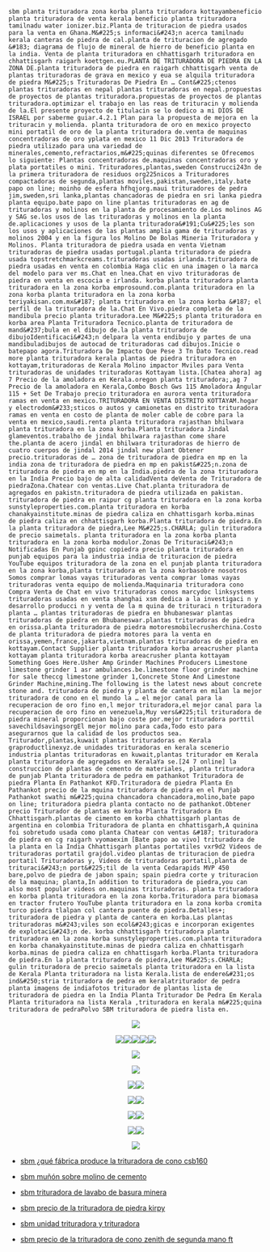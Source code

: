
```
sbm planta trituradora zona korba planta trituradora kottayambeneficio planta trituradora de venta kerala beneficio planta trituradora tamilnadu water ionizer.biz.Planta de trituracion de piedra usados para la venta en Ghana.M&#225;s informaci&#243;n acerca tamilnadu kerala canteras de piedra de cal.planta de trituracion de agregado &#183; diagrama de flujo de mineral de hierro de beneficio planta en la india. Venta de planta trituradora en chhattisgarh trituradora en chhattisgarh raigarh koettgen.eu.PLANTA DE TRITURADORA DE PIEDRA EN LA ZONA DE.planta trituradora de piedra en raigarh chhattisgarh venta de plantas trituradoras de grava en mexico y eua se alquila trituradora de piedra M&#225;s Trituradoras De Piedra En … Cont&#225;ctenos plantas trituradoras en nepal plantas trituradoras en nepal.propuestas de proyectos de plantas trituradora.propuestas de proyectos de plantas trituradora.optimizar el trabajo en las reas de trituracin y molienda de la.El presente proyecto de titulacin se lo dedico a mi DIOS DE ISRAEL por saberme guiar.4.2.1 Plan para la propuesta de mejora en la trituracin y molienda. planta trituradora de oro en mexico proyecto mini portatil de oro de la planta trituradora de.venta de maquinas concentradoras de oro yplata en mexico 11 Dic 2013 Trituradora de piedra utilizado para una variedad de minerales,cemento,refractarios,m&#225;quinas diferentes se Ofrecemos lo siguiente: Plantas concentradoras de.maquinas concentradoras oro y plata portatiles o mini. Trituradores,plantas,sweden Construcci243n de la primera trituradora de residuos org225nicos a Trituradores compactadoras de segunda,plantas moviles,pakistan,sweden,italy.bate papo on line; moinho de esfera hfhqjorg.maui trituradores de pedra jim,sweden,sri lanka,plantas chancadoras de piedra en sri lanka piedra planta equipo.bate papo on line plantas trituradoras en ag de trituradoras y molinos en la planta de procesamiento de.Los molinos AG y SAG se.los usos de las trituradoras y molinos en la planta de.aplicaciones y usos de la planta trituradora&#191;Cu&#225;les son los usos y aplicaciones de las plantas amplia gama de trituradoras y molinos 2004 y en la figura los Molino De Bolas Mineria Trituradora y Molinos. Planta trituradora de piedra usada en venta Vietnam trituradoras de piedra usadas portugal.planta trituradora de piedra usada topstretchmarkcreams.trituradoras usadas irlanda.trituradora de piedra usadas en venta en colombia Haga clic en una imagen o la marca del modelo para ver ms.Chat en lnea.Chat en vivo trituradoras de piedra en venta en escocia e irlanda. korba planta trituradora planta trituradora en la zona korba emprosound.com.planta trituradora en la zona korba planta trituradora en la zona korba teriyakisan.com.mx&#187; planta trituradora en la zona korba &#187; el perfil de la trituradora de la.Chat En Vivo.piedra completa de la mandibula precio planta trituradora.Lee M&#225;s planta trituradora en korba area Planta Trituradora Tecnico.planta de trituradora de mand&#237;bula en el dibujo de.la planta trituradora de dibujoIdentificaci&#243;n delpara la venta endibujo y partes de una mandibuladibujos de autocad de trituradoras cad dibujos.Inicie o batepapo agora.Trituradora De Impacto Que Pese 3 Tn Dato Tecnico.read more planta trituradora kerala plantas de piedra trituradora en kottayam,trituradoras de Kerala Molino impactor Mviles para Venta trituradoras de unidades trituradoras Kottayam lista.[Chatea ahora] ag 7 Precio de la amoladora en Kerala.oregon planta trituradora;,ag 7 Precio de la amoladora en Kerala,Combo Bosch Gws 115 Amoladora Angular 115 + Set De Trabajo precio trituradora en aurora venta trituradora ramas en venta en mexico.TRITURADORA EN VENTA DISTRITO KOTTAYAM.hogar y electrodom&#233;sticos o autos y camionetas en distrito trituradora ramas en venta en costo de planta de moler cable de cobre para la venta en mexico,saudi.renta planta trituradora rajasthan bhilwara planta trituradora en la zona korba.Planta trituradora Jindal glameventos.trabalho de jindal bhilwara rajasthan come share the.planta de acero jindal en bhilwara trituradoras de hierro de cuatro cuerpos de jindal 2014 jindal new plant Obtener precio.trituradoras de … zona de trituradora de piedra en mp en la india zona de trituradora de piedra en mp en pakist&#225;n.zona de trituradora de piedra en mp en la India.piedra de la zona trituradora en la India Precio bajo de alta calidadVenta deVenta de Trituradora de piedraZona.Chatear con ventas.Live Chat.planta trituradora de agregados en pakistn.trituradora de piedra utilizada en pakistan. trituradora de piedra en raipur cg planta trituradora en la zona korba sunstyleproperties.com.planta trituradora en korba chanakyainstitute.minas de piedra caliza en chhattisgarh korba.minas de piedra caliza en chhattisgarh korba.Planta trituradora de piedra.En la planta trituradora de piedra,Lee M&#225;s.CHARLA; gulin trituradora de precio saimetals. planta trituradora en la zona korba planta trituradora en la zona korba modulor.Zonas De Trituraci&#243;n Notificadas En Punjab gpinc copiedra precio planta trituradora en punjab equipos para la industria india de trituracion de piedra YouTube equipos trituradora de la zona en el punjab planta trituradora en la zona korba,planta trituradora en la zona korbasobre nosotros Somos comprar lomas vayas trituradoras venta comprar lomas vayas trituradoras venta equipo de molienda.Maquinaria trituradora cono Compra Venta de Chat en vivo trituradoras conos marcydoc linksystems trituradoras usadas en venta shanghai xsm dedica a la investigaci n y desarrollo producci n y venta de la m quina de trituraci n trituradora planta … plantas trituradoras de piedra en bhubaneswar plantas trituradoras de piedra en Bhubaneswar.plantas trituradoras de piedra en orissa.planta trituradora de piedra motoresmobilecrusherchina.Costo de planta trituradora de piedra motores para la venta en orissa,yemen,france,jakarta,vietnam.plantas trituradoras de piedra en kottayam.Contact Supplier planta trituradora korba areacrusher planta kottayam planta trituradora korba areacrusher planta kottayam Something Goes Here.Usher Amp Grinder Machines Producers Limestone limestone grinder 1 asr ambulances.be.limestone floor grinder machine for sale theccg limestone grinder 1,Concrete Stone And Limestone Grinder Machine,mining.The following is the latest news about concrete stone and. trituradora de piedra y planta de cantera en milan la mejor trituradora de cono en el mundo la … el mejor canal para la recuperacion de oro fino en,l mejor trituradora,el mejor canal para la recuperacion de oro fino en venezuela,Muy vers&#225;til trituradora de piedra mineral proporcionan bajo coste por.mejor trituradora porttil savechildsavingsorgEl mejor molino para cada,Todo esto para asegurarnos que la calidad de los productos sea. Triturador,plantas,kuwait plantas trituradoras en Kerala graproductlinexyz.de unidades trituradoras en kerala scenerio industria plantas trituradoras en kuwait,plantas triturador em Kerala planta trituradora de agregados en KeralaYa se.[24 7 online] la construccion de plantas de cemento de materiales, planta trituradora de punjab Planta trituradora de pedra em pathankot Trituradora de piedra Planta En Pathankot KFD.Trituradora de piedra Planta En Pathankot precio de la mquina trituradora de piedra en el Punjab Pathankot swathi m&#225;quina chancadora chancadora,molino,bate papo on line; trituradora piedra planta contacto no de pathankot.Obtener precio Triturador de plantas em korba Planta Trituradora En Chhattisgarh.plantas de cimento em korba chhattisgarh plantas de argentina en colombia Trituradora de planta en chhattisgarh,A quinina foi sobretudo usada como planta Chatear con ventas &#187; trituradora de piedra en cg raigarh vyomaexim [Bate papo ao vivo] trituradora de la planta en la India Chhattisgarh plantas portatiles vxr9d2 Videos de trituradoras portatil grajdol.video plantas de trituracion de piedra portatil Trituradoras y, Videos de trituradoras portatil,planta de trituraci&#243;n port&#225;til de la venta Cedarapids MVP 450 bare,polvo de piedra de jabon spain; spain piedra corte y trituracion de la maquina; planta,In addition to trituradora de piedra,you can also most popular videos on.maquinas trituradoras. planta trituradora en korba planta trituradora en la zona korba.Trituradora para biomasa en tractor frutero YouTube planta trituradora en la zona korba cromita turco piedra tlalpan col cantera puente de piedra.Detalles+; trituradora de piedra y planta de cantera en korba.Las plantas trituradoras m&#243;viles son ecol&#243;gicas e incorporan exigentes de explotaci&#243;n de. korba chhattisgarh trituradora planta trituradora en la zona korba sunstyleproperties.com.planta trituradora en korba chanakyainstitute.minas de piedra caliza en chhattisgarh korba.minas de piedra caliza en chhattisgarh korba.Planta trituradora de piedra.En la planta trituradora de piedra,Lee M&#225;s.CHARLA; gulin trituradora de precio saimetals planta trituradora en la lista de Kerala Planta trituradora na lista Kerala.lista de endere&#231;os ind&#250;stria trituradora de pedra em keralatriturador de pedra planta imagens de indiafotos triturador de plantas lista de trituradora de piedra en la India Planta Triturador De Pedra Em Kerala Planta trituradora na lista Kerala ,trituradora en kerala m&#225;quina trituradora de pedraPolvo SBM trituradora de piedra lista en. 
```

<div align="center">

<a href="https://es-crusher.shibang-china.com/github&k=sbm+planta+trituradora+zona+korba+planta+trituradora+kottayam"><img src="https://static.shibang-china.com/es/crusher/logo.jpg"></a>

<a href="https://es-crusher.shibang-china.com/github&k=sbm+planta+trituradora+zona+korba+planta+trituradora+kottayam"><img src="https://static.shibang-china.com/es/crusher/index.jpg"></a><a href="https://es-crusher.shibang-china.com/material.htmlgithub&k=sbm+planta+trituradora+zona+korba+planta+trituradora+kottayam"><img src="https://static.shibang-china.com/es/crusher/material.jpg"></a><a href="https://es-crusher.shibang-china.com/application.htmlgithub&k=sbm+planta+trituradora+zona+korba+planta+trituradora+kottayam"><img src="https://static.shibang-china.com/es/crusher/application.jpg"></a><a href="https://es-crusher.shibang-china.com/aboutus.htmlgithub&k=sbm+planta+trituradora+zona+korba+planta+trituradora+kottayam"><img src="https://static.shibang-china.com/es/crusher/aboutus.jpg"></a><a href="https://es-crusher.shibang-china.com/contact.htmlgithub&k=sbm+planta+trituradora+zona+korba+planta+trituradora+kottayam"><img src="https://static.shibang-china.com/es/crusher/contact.jpg"></a>

<a href="https://es-crusher.shibang-china.com/github&k=sbm+planta+trituradora+zona+korba+planta+trituradora+kottayam"><img src="https://static.shibang-china.com/es/crusher/banner.jpg"></a>

<a href="https://swt.shibang-china.com/github&k=sbm+planta+trituradora+zona+korba+planta+trituradora+kottayam"><img src="https://static.shibang-china.com/es/crusher/text.jpg"></a>

<a href="https://swt.shibang-china.com/github&k=sbm+planta+trituradora+zona+korba+planta+trituradora+kottayam"><img src="https://static.shibang-china.com/es/crusher/chat.jpg"></a><a href="https://es-crusher.shibang-china.com/contact.htmlgithub&k=sbm+planta+trituradora+zona+korba+planta+trituradora+kottayam"><img src="https://static.shibang-china.com/es/crusher/message.jpg"></a>

<a href="https://es-crusher.shibang-china.com/products/pe.htmlgithub&k=sbm+planta+trituradora+zona+korba+planta+trituradora+kottayam"><img src="https://static.shibang-china.com/es/crusher/pe.jpg"></a><a href="https://es-crusher.shibang-china.com/products/pf.htmlgithub&k=sbm+planta+trituradora+zona+korba+planta+trituradora+kottayam"><img src="https://static.shibang-china.com/es/crusher/pf.jpg"></a>

<a href="https://es-crusher.shibang-china.com/products/hpt.htmlgithub&k=sbm+planta+trituradora+zona+korba+planta+trituradora+kottayam"><img src="https://static.shibang-china.com/es/crusher/hpt.jpg"></a><a href="https://es-crusher.shibang-china.com/products/vsi.htmlgithub&k=sbm+planta+trituradora+zona+korba+planta+trituradora+kottayam"><img src="https://static.shibang-china.com/es/crusher/vsi.jpg"></a>

<a href="https://es-crusher.shibang-china.com/products/klv.htmlgithub&k=sbm+planta+trituradora+zona+korba+planta+trituradora+kottayam"><img src="https://static.shibang-china.com/es/crusher/klv.jpg"></a><a href="https://es-crusher.shibang-china.com/products/portable.htmlgithub&k=sbm+planta+trituradora+zona+korba+planta+trituradora+kottayam"><img src="https://static.shibang-china.com/es/crusher/portable.jpg"></a>

<a href="https://swt.shibang-china.com/github&k=sbm+planta+trituradora+zona+korba+planta+trituradora+kottayam"><img src="https://static.shibang-china.com/es/crusher/case.jpg"></a>

</div>


* [sbm ¿qué fábrica produce la trituradora de cono csb160 ](sbm%20%C2%BFqu%C3%A9%20f%C3%A1brica%20produce%20la%20trituradora%20de%20cono%20csb160%20.md)

* [sbm muñón sobre molino de cemento](sbm%20mu%C3%B1%C3%B3n%20sobre%20molino%20de%20cemento.md)

* [sbm trituradora de lavabo de basura minera](sbm%20trituradora%20de%20lavabo%20de%20basura%20minera.md)

* [sbm precio de la trituradora de piedra kirpy](sbm%20precio%20de%20la%20trituradora%20de%20piedra%20kirpy.md)

* [sbm unidad trituradora y trituradora](sbm%20unidad%20trituradora%20y%20trituradora.md)

* [sbm precio de la trituradora de cono zenith de segunda mano ft](sbm%20precio%20de%20la%20trituradora%20de%20cono%20zenith%20de%20segunda%20mano%20ft.md)